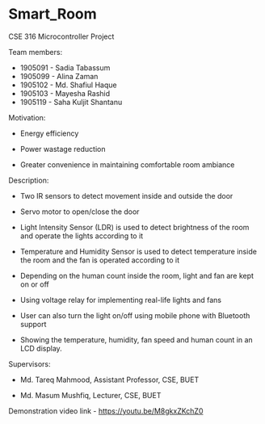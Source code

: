 # Smart_Room
CSE 316 Microcontroller Project

Team members: 
- 1905091 - Sadia Tabassum
- 1905099 - Alina Zaman
- 1905102 - Md. Shafiul Haque
- 1905103 - Mayesha Rashid
- 1905119 - Saha Kuljit Shantanu

Motivation:

- Energy efficiency

- Power wastage reduction

- Greater convenience in maintaining comfortable room ambiance


Description:

- Two IR sensors to detect movement inside and outside the door

- Servo motor to open/close the door

- Light Intensity Sensor (LDR) is used to detect brightness of the room and operate the lights according to it

- Temperature and Humidity Sensor is used to detect temperature inside the room and the fan is operated according to it

- Depending on the human count inside the room, light and fan are kept on or off

- Using voltage relay for implementing real-life lights and fans

- User can also turn the light on/off using mobile phone with Bluetooth support

- Showing the temperature, humidity, fan speed and human count in an LCD display.

Supervisors:
- Md. Tareq Mahmood, 
Assistant Professor, 
CSE, BUET

- Md. Masum Mushfiq, 
Lecturer, 
CSE, BUET

Demonstration video link - https://youtu.be/M8gkxZKchZ0

